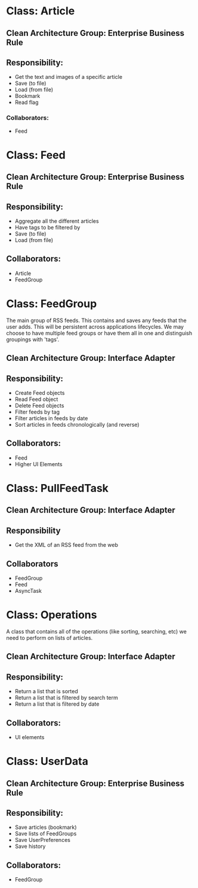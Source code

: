 # Class: Article

## Clean Architecture Group: Enterprise Business Rule

## Responsibility:

- Get the text and images of a specific article
- Save (to file)
- Load (from file)
- Bookmark
- Read flag

### Collaborators:

- Feed

# Class: Feed

## Clean Architecture Group: Enterprise Business Rule 
<!-- TODO: maybe application business rule? -->

## Responsibility:

- Aggregate all the different articles
- Have tags to be filtered by
- Save (to file)
- Load (from file)

## Collaborators:

- Article
- FeedGroup

# Class: FeedGroup

The main group of RSS feeds. This contains and saves any feeds that the user adds. This will be persistent across applications lifecycles. We may choose to have multiple feed groups or have them all in one and distinguish groupings with 'tags'.

## Clean Architecture Group: Interface Adapter

## Responsibility:

- Create Feed objects
- Read Feed object
- Delete Feed objects
- Filter feeds by tag
- Filter articles in feeds by date
- Sort articles in feeds chronologically (and reverse)

## Collaborators:

- Feed
- Higher UI Elements

# Class: PullFeedTask

## Clean Architecture Group: Interface Adapter
<!-- TODO: I think this is a gateway? -->

## Responsibility

- Get the XML of an RSS feed from the web

## Collaborators

- FeedGroup
- Feed
- AsyncTask

# Class: Operations

A class that contains all of the operations (like sorting, searching, etc) we need to perform on lists of articles.

## Clean Architecture Group: Interface Adapter

## Responsibility:

- Return a list that is sorted
- Return a list that is filtered by search term
- Return a list that is filtered by date

## Collaborators:

- UI elements

# Class: UserData

## Clean Architecture Group: Enterprise Business Rule

## Responsibility:

- Save articles (bookmark)
- Save lists of FeedGroups
- Save UserPreferences
- Save history

## Collaborators:

- FeedGroup

